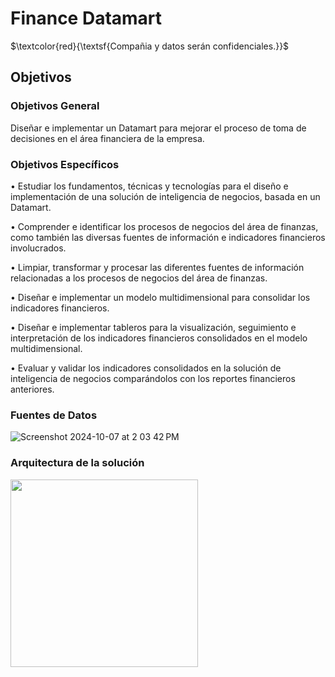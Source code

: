 # Finance Datamart


$\textcolor{red}{\textsf{Compañia y datos serán confidenciales.}}$

## Objetivos

### Objetivos General

Diseñar e implementar un Datamart para mejorar el proceso de toma de decisiones en el área financiera de la empresa.

### Objetivos Específicos

•	Estudiar los fundamentos, técnicas y tecnologías para el diseño e implementación de una solución de inteligencia de negocios, basada en un Datamart.

•	Comprender e identificar los procesos de negocios del área de finanzas, como también las diversas fuentes de información e indicadores financieros involucrados.

•	Limpiar, transformar y procesar las diferentes fuentes de información relacionadas a los procesos de negocios del área de finanzas.

•	Diseñar e implementar un modelo multidimensional para consolidar los indicadores financieros.

•	Diseñar e implementar tableros para la visualización, seguimiento e interpretación de los indicadores financieros consolidados en el modelo multidimensional.

•	Evaluar y validar los indicadores consolidados en la solución de inteligencia de negocios comparándolos con los reportes financieros anteriores.


### Fuentes de Datos

![Screenshot 2024-10-07 at 2 03 42 PM](https://github.com/user-attachments/assets/8da75472-491f-4f68-8ce4-034818697866)


### Arquitectura de la solución

<img aling="middle" width=300 src="https://github.com/user-attachments/assets/6fa11515-c3ed-4a5a-aa9f-a467e626a021">
